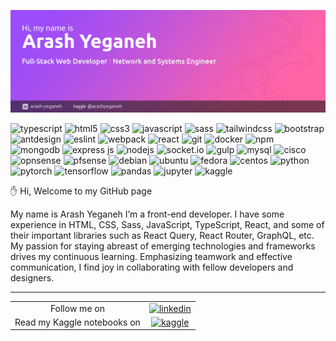 ![arash-yeganeh](img/header.jpg)

<p>
	<img alt="typescript" src="https://img.shields.io/badge/-TypeScript-007ACC?logo=typescript&logoColor=white"/>
	<img alt="html5" src="https://img.shields.io/badge/-HTML5-E34F26?logo=html5&logoColor=white"/>
	<img alt="css3" src="https://img.shields.io/badge/-CSS3-F59E0B?logo=css3&logoColor=white"/>
	<img alt="javascript" src="https://img.shields.io/badge/-JavaScript-EBD64D?logo=javascript&logoColor=white"/>
	<img alt="sass" src="https://img.shields.io/badge/-Sass-C55F92?logo=SASS&logoColor=white"/>
	<img alt="tailwindcss" src="https://img.shields.io/badge/-TailwindCSS-41A2AD?logo=tailwindcss&logoColor=white"/>
	<img alt="bootstrap" src="https://img.shields.io/badge/-Bootstrap-8311F6?logo=bootstrap&logoColor=white"/>
	<img alt="antdesign" src="https://img.shields.io/badge/-Ant%20Design-ff757e?logo=antdesign&logoColor=white"/>
	<img alt="eslint" src="https://img.shields.io/badge/-ESlint-4930BD?logo=eslint&logoColor=white"/>
	<img alt="webpack" src="https://img.shields.io/badge/-Webpack-8DD6F9?logo=webpack&logoColor=white"/>
	<img alt="react" src="https://img.shields.io/badge/-React-45b8d8?logo=react&logoColor=white"/>
	<img alt="git" src="https://img.shields.io/badge/-Git-F05032?logo=git&logoColor=white"/>
	<img alt="docker" src="https://img.shields.io/badge/-Docker-46a2f1?logo=docker&logoColor=white"/>
	<img alt="npm" src="https://img.shields.io/badge/-NPM-CB3837?logo=npm&logoColor=white"/>
	<img alt="mongodb" src="https://img.shields.io/badge/-MongoDB-13aa52?logo=mongodb&logoColor=white"/>
	<img alt="express js" src="https://img.shields.io/badge/-Express%20JS-F7F7F7?logo=express&logoColor=4A4A4A"/>
	<img alt="nodejs" src="https://img.shields.io/badge/-Nodejs-43853d?logo=Node.js&logoColor=white"/>
	<img alt="socket.io" src="https://img.shields.io/badge/-Socket.IO-F962AA?logo=socket.io&logoColor=white"/>
	<img alt="gulp" src="https://img.shields.io/badge/-Gulp-E0453D?logo=gulp&logoColor=white"/>
	<img alt="mysql" src="https://img.shields.io/badge/-MySQL-0fa1db?logo=mysql&logoColor=white"/>
	<img alt="cisco" src="https://img.shields.io/badge/-CISCO-2a9fc9?logo=cisco&logoColor=white"/>
	<img alt="opnsense" src="https://img.shields.io/badge/-OPNSense-E9892A?logo=opnsense&logoColor=white"/>
	<img alt="pfsense" src="https://img.shields.io/badge/-PFSense-F7F7F7?logo=pfsense&logoColor=black"/>
	<img alt="debian" src="https://img.shields.io/badge/-Debian-A3002F?logo=debian&logoColor=white"/>
	<img alt="ubuntu" src="https://img.shields.io/badge/-Ubuntu-DD4814?logo=ubuntu&logoColor=white"/>
	<img alt="fedora" src="https://img.shields.io/badge/-Fedora-35679E?logo=fedora&logoColor=white"/>
	<img alt="centos" src="https://img.shields.io/badge/-CentOs-8E2175?logo=centos&logoColor=white"/>
	<img alt="python" src="https://img.shields.io/badge/-Python-F6CC34?logo=python&logoColor=blue"/>
	<img alt="pytorch" src="https://img.shields.io/badge/-PyTorch-ffded8?logo=pytorch&logoColor=E74A2B"/>
	<img alt="tensorflow" src="https://img.shields.io/badge/-TensorFlow-ffdbb5?logo=tensorflow&logoColor=F78100"/>
	<img alt="pandas" src="https://img.shields.io/badge/-Pandas-fcdeef?logo=pandas&logoColor=E00484"/>
    <img alt="jupyter" src="https://img.shields.io/badge/Jupyter-ededed?logo=jupyter&logoColor=F37726"/>
	<img alt="kaggle" src="https://img.shields.io/badge/-Kaggle-blue"/>
</p>

✋ Hi, Welcome to my GitHub page

My name is Arash Yeganeh
I’m a front-end developer. I have some experience in HTML, CSS, Sass, JavaScript, TypeScript, React, and some of their important libraries such as React Query, React Router, GraphQL, etc. My passion for staying abreast of emerging technologies and frameworks drives my continuous learning. Emphasizing teamwork and effective communication, I find joy in collaborating with fellow developers and designers.




---

<table>
	<tr align="center">
		<td>
			Follow me on
		</td>
		<td>
			<a href="https://www.linkedin.com/in/arash-yeganeh/">
				<img alt="linkedin" src="https://img.shields.io/badge/-Linkedin-0077B5?logo=linkedin&logoColor=white"/>
			</a>
		</td>
	</tr>
	<tr align="center">
		<td>
			Read my Kaggle notebooks on
		</td>
		<td>
			<a href="https://www.kaggle.com/arashyeganeh">
				<img alt="kaggle" src="https://img.shields.io/badge/-Kaggle-blue"/>
			</a>
		</td>
	</tr>
</table>

